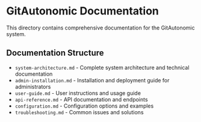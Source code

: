 # GitAutonomic Documentation

This directory contains comprehensive documentation for the GitAutonomic system.

## Documentation Structure

- `system-architecture.md` - Complete system architecture and technical documentation
- `admin-installation.md` - Installation and deployment guide for administrators  
- `user-guide.md` - User instructions and usage guide
- `api-reference.md` - API documentation and endpoints
- `configuration.md` - Configuration options and examples
- `troubleshooting.md` - Common issues and solutions